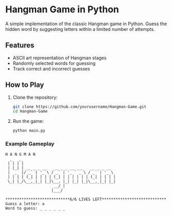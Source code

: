 # Hangman Game in Python

A simple implementation of the classic Hangman game in Python. Guess the hidden word by suggesting letters within a limited number of attempts.

## Features
- ASCII art representation of Hangman stages
- Randomly selected words for guessing
- Track correct and incorrect guesses

## How to Play

1. Clone the repository:
   ```bash
   git clone https://github.com/yourusername/Hangman-Game.git
   cd Hangman-Game
   ```
2. Run the game:
   ```bash
   python main.py

### Example Gameplay
```
H A N G M A N
  _   _
 | | | |
 | |_| | __ _ _ __   __ _ _ __ ___   __ _ _ __    
 |  _  |/ _` | '_ \ / _` | '_ ` _ \ / _` | '_ \   
 | | | | (_| | | | | (_| | | | | | | (_| | | | |  
 \_| |_/\__,_|_| |_|\__, |_| |_| |_|\__,_|_| |_|  
                     __/ |                       
                    |___/    

****************************6/6 LIVES LEFT****************************
Guess a letter: a
Word to guess: _ _ _ _ _ _
```

